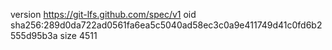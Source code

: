 version https://git-lfs.github.com/spec/v1
oid sha256:289d0da722ad0561fa6ea5c5040ad58ec3c0a9e411749d41c0fd6b2555d95b3a
size 4511
